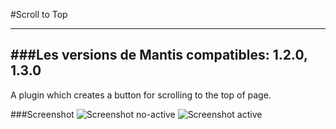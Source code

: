 #Scroll to Top
***
###Les versions de Mantis compatibles: 1.2.0, 1.3.0
---
A plugin which creates a button for scrolling to the top of page.

###Screenshot
![Screenshot no-active](https://raw.github.com/KtuluWU/Mantis-Plugins/tree/master/ScrollToTop/screenshot-1.png)
![Screenshot active](https://raw.github.com/KtuluWU/Mantis-Plugins/tree/master/ScrollToTop/screenshot-2.png)